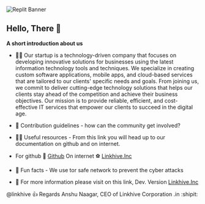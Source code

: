 ![Replit Banner](https://user-images.githubusercontent.com/108215633/219278763-6ef6aaee-bcd8-4d4d-8b50-c8ce808fb0b8.png)

## Hello, There 👋


**A short introduction about us**

- 🙋‍♀️ Our startup is a technology-driven company that focuses on developing innovative solutions for businesses using the latest information technology tools and      techniques. We specialize in creating custom software applications, mobile apps, and cloud-based services that are tailored to our clients' specific needs and goals. From joining us, we commit to deliver cutting-edge technology solutions that helps our clients stay ahead of the competition and achieve their business objectives. Our mission is to provide reliable, efficient, and cost-effective IT services that empower our clients to succeed in the digital age.


- 🌈 Contribution guidelines - how can the community get involved?
- 👩‍💻 Useful resources - From this link you will head up to our documentation on github and on internet. 
- For github 🎫 [Github](https://www.youtube.com/watch?v=xm3YgoEiEDc) On internet ⚽ [Linkhive.Inc](https://linkhive-online.vercel.app)
- 🍿 Fun facts - We use tor safe network to prevent the cyber attacks
- 🧙 For more information please visit on this link, Dev. Version [Linkhive.Inc](https://linkhive-online.vercel.app)

@linkhive :+1: Regards Anshu Naagar, CEO of Linkhive Corporation .in :shipit:
